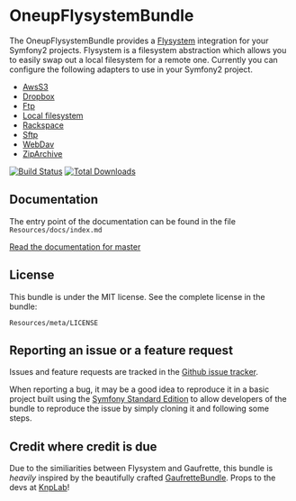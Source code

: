 OneupFlysystemBundle
====================

The OneupFlysystemBundle provides a [Flysystem](https://github.com/thephpleague/flysystem) integration for your Symfony2 projects. Flysystem is a filesystem abstraction which allows you to easily swap out a local filesystem for a remote one. Currently you can configure the following adapters to use in your Symfony2 project.

* [AwsS3](http://aws.amazon.com/de/sdkforphp/)
* [Dropbox](https://www.dropbox.com/developers/core/sdks/php)
* [Ftp](http://php.net/manual/en/book.ftp.php)
* [Local filesystem](http://php.net/manual/en/ref.filesystem.php)
* [Rackspace](http://developer.rackspace.com/)
* [Sftp](http://phpseclib.sourceforge.net/sftp/intro.html)
* [WebDav](https://github.com/fruux/sabre-dav)
* [ZipArchive](http://php.net/manual/en/class.ziparchive.php)

[![Build Status](https://travis-ci.org/1up-lab/OneupFlysystemBundle.png)](https://travis-ci.org/1up-lab/OneupFlysystemBundle)
[![Total Downloads](https://poser.pugx.org/oneup/flysystem-bundle/d/total.png)](https://packagist.org/packages/oneup/flysystem-bundle)

Documentation
-------------

The entry point of the documentation can be found in the file `Resources/docs/index.md`

[Read the documentation for master](https://github.com/1up-lab/OneupFlysystemBundle/blob/master/Resources/doc/index.md)


License
-------

This bundle is under the MIT license. See the complete license in the bundle:

    Resources/meta/LICENSE


Reporting an issue or a feature request
---------------------------------------

Issues and feature requests are tracked in the [Github issue tracker](https://github.com/1up-lab/OneupFlysystemBundle/issues).

When reporting a bug, it may be a good idea to reproduce it in a basic project
built using the [Symfony Standard Edition](https://github.com/symfony/symfony-standard)
to allow developers of the bundle to reproduce the issue by simply cloning it
and following some steps.

Credit where credit is due
--------------------------

Due to the similiarities between Flysystem and Gaufrette, this bundle is *heavily* inspired by the beautifully crafted [GaufretteBundle](https://github.com/KnpLabs/KnpGaufretteBundle). Props to the devs at [KnpLab](http://knplabs.com/)!

